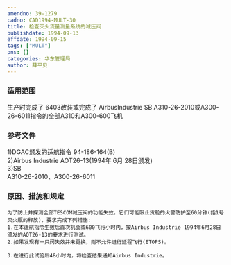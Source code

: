 ```yaml
---
amendno: 39-1279  
cadno: CAD1994-MULT-30  
title: 检查灭火流量测量系统的减压阀  
publishdate: 1994-09-13  
effdate: 1994-09-15  
tags: ["MULT"]  
pns: []  
categories: 华东管理局  
author: 薛平贝  
---
```

  
### 适用范围  
生产时完成了 6403改装或完成了 AirbusIndustrie SB A310-26-2010或A300-26-6011指令的全部A310和A300-600飞机  
  
<!--more-->  
### 参考文件  
1)DGAC颁发的适航指令 94-186-164(B)  
    2)Airbus Industrie AOT26-13(1994年 6月 28日颁发)  
3)SB  
A310-26-2010、A300-26-6011  
  
### 原因、措施和规定  
    为了防止并探测全部TESCOM减压阀的功能失效，它们可能限止货舱的火警防护至60分钟(指1号灭火瓶的释放)，要求完成下列措施:  
    1.在本适航指令生效后首次机会或600飞行小时内，按Airbus Industrie 1994年6月28日颁发的AOT26-13的要求进行测试。  
    2.如果发现有一只阀失效并未更换，则不允许进行延程飞行(ETOPS)。  
  
    3.在进行此试验后48小时内，将检查结果通知Airbus Industrie。  
